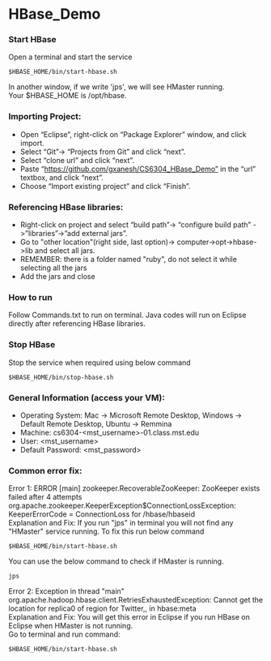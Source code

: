 # HBase_Demo

### Start HBase
Open a terminal and start the service
```
$HBASE_HOME/bin/start-hbase.sh
```
In another window, if we write 'jps', we will see HMaster running.  
Your $HBASE_HOME is /opt/hbase.


### Importing Project:
* Open “Eclipse”, right-click on “Package Explorer” window, and click import.
* Select “Git”-> “Projects from Git” and click “next”.
* Select “clone url” and click “next”.
* Paste “https://github.com/gxanesh/CS6304_HBase_Demo” in the “url” textbox, and click “next”. 
* Choose “Import existing project” and click “Finish”.

### Referencing HBase libraries:
* Right-click on project and select “build path”-> “configure build path” ->”libraries”->”add external jars”.
* Go to "other location"(right side, last option)-> computer->opt->hbase->lib and select all jars.
* REMEMBER: there is a folder named "ruby", do not select it while selecting all the jars
* Add the jars and close

### How to run
Follow Commands.txt to run on terminal.
Java codes will run on Eclipse directly after referencing HBase libraries.

### Stop HBase
Stop the service when required using below command
```
$HBASE_HOME/bin/stop-hbase.sh
```


### General Information (access your VM):
* Operating System:         Mac -> Microsoft Remote Desktop, Windows -> Default Remote Desktop, Ubuntu -> Remmina
* Machine:                  cs6304-<mst_username>-01.class.mst.edu
* User:                     <mst_username>
* Default Password:         <mst_password>




### Common error fix:
Error 1: ERROR [main] zookeeper.RecoverableZooKeeper: ZooKeeper exists failed after 4 attempts  
org.apache.zookeeper.KeeperException$ConnectionLossException: KeeperErrorCode = ConnectionLoss for /hbase/hbaseid  
Explanation and Fix: If you run "jps" in terminal you will not find any "HMaster" service running. To fix this run below command 
```
$HBASE_HOME/bin/start-hbase.sh
```
You can use the below command to check if HMaster is running.
```
jps

```

Error 2: Exception in thread "main" org.apache.hadoop.hbase.client.RetriesExhaustedException: Cannot get the location for replica0 of region for Twitter,, in hbase:meta  
Explanation and Fix: You will get this error in Eclipse if you run HBase on Eclipse when HMaster is not running.   
Go to terminal and run command:
```
$HBASE_HOME/bin/start-hbase.sh
```
